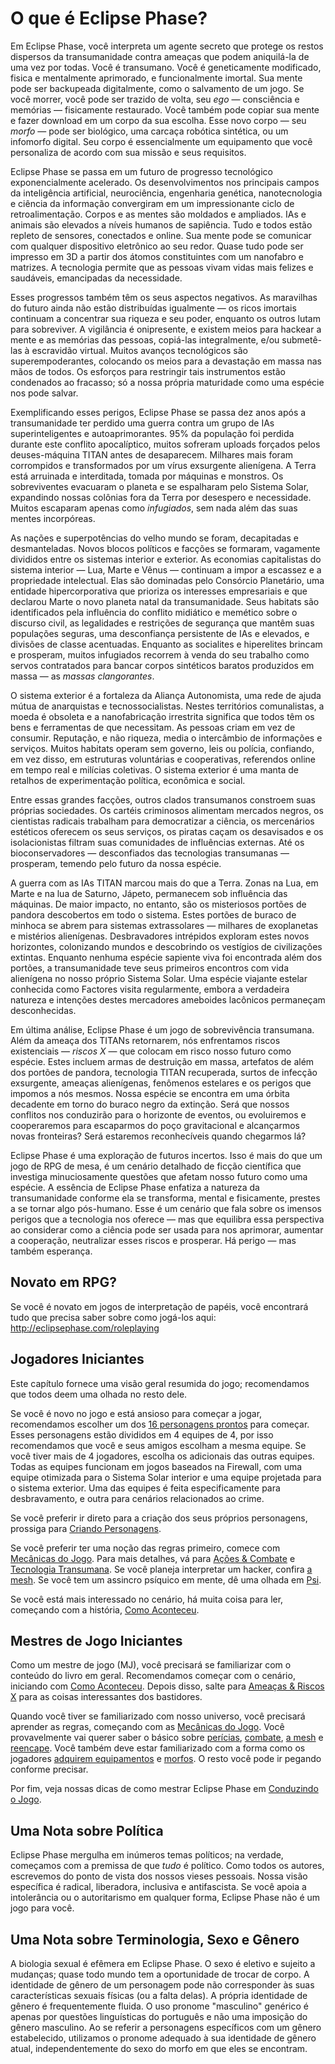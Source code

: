 # O que é Eclipse Phase?

Em Eclipse Phase, você interpreta um agente secreto que protege os restos dispersos da transumanidade contra ameaças que podem aniquilá-la de uma vez por todas. Você é transumano. Você é geneticamente modificado, fisica e mentalmente aprimorado, e funcionalmente imortal. Sua mente pode ser backupeada digitalmente, como o salvamento de um jogo. Se você morrer, você pode ser trazido de volta, seu _ego_ — consciência e memórias — fisicamente restaurado. Você também pode copiar sua mente e fazer download em um corpo da sua escolha. Esse novo corpo — seu _morfo_ — pode ser biológico, uma carcaça robótica sintética, ou um infomorfo digital. Seu corpo é essencialmente um equipamento que você personaliza de acordo com sua missão e seus requisitos.

Eclipse Phase se passa em um futuro de progresso tecnológico exponencialmente acelerado. Os desenvolvimentos nos principais campos da inteligência artificial, neurociência, engenharia genética, nanotecnologia e ciência da informação convergiram em um impressionante ciclo de retroalimentação. Corpos e as mentes são moldados e ampliados. IAs e animais são elevados a níveis humanos de sapiência. Tudo e todos estão repleto de sensores, conectados e online. Sua mente pode se comunicar com qualquer dispositivo eletrônico ao seu redor. Quase tudo pode ser impresso em 3D a partir dos átomos constituintes com um nanofabro e matrizes. A tecnologia permite que as pessoas vivam vidas mais felizes e saudáveis, emancipadas da necessidade.

Esses progressos também têm os seus aspectos negativos. As maravilhas do futuro ainda não estão distribuídas igualmente — os ricos imortais continuam a concentrar sua riqueza e seu poder, enquanto os outros lutam para sobreviver. A vigilância é onipresente, e existem meios para hackear a mente e as memórias das pessoas, copiá-las integralmente, e/ou submetê-las à escravidão virtual. Muitos avanços tecnológicos são superempoderantes, colocando os meios para a devastação em massa nas mãos de todos. Os esforços para restringir tais instrumentos estão condenados ao fracasso; só a nossa própria maturidade como uma espécie nos pode salvar.

Exemplificando esses perigos, Eclipse Phase se passa dez anos após a transumanidade ter perdido uma guerra contra um grupo de IAs superinteligentes e autoaprimorantes. 95% da população foi perdida durante este conflito apocalíptico, muitos sofreram uploads forçados pelos deuses-máquina TITAN antes de desaparecem. Milhares mais foram corrompidos e transformados por um vírus exsurgente alienígena. A Terra está arruinada e interditada, tomada por máquinas e monstros. Os sobreviventes evacuaram o planeta e se espalharam pelo Sistema Solar, expandindo nossas colônias fora da Terra por desespero e necessidade. Muitos escaparam apenas como _infugiados_, sem nada além das suas mentes incorpóreas.

As nações e superpotências do velho mundo se foram, decapitadas e desmanteladas. Novos blocos políticos e facções se formaram, vagamente divididos entre os sistemas interior e exterior. As economias capitalistas do sistema interior — Lua, Marte e Vênus — continuam a impor a escassez e a propriedade intelectual. Elas são dominadas pelo Consórcio Planetário, uma entidade hipercorporativa que prioriza os interesses empresariais e que declarou Marte o novo planeta natal da transumanidade. Seus habitats são identificados pela influência do conflito midiático e memético sobre o discurso civil, as legalidades e restrições de segurança que mantêm suas populações seguras, uma desconfiança persistente de IAs e elevados, e divisões de classe acentuadas. Enquanto as socialites e hiperelites brincam e prosperam, muitos infugiados recorrem à venda do seu trabalho como servos contratados para bancar corpos sintéticos baratos produzidos em massa — as _massas clangorantes_.

O sistema exterior é a fortaleza da Aliança Autonomista, uma rede de ajuda mútua de anarquistas e tecnossocialistas. Nestes territórios comunalistas, a moeda é obsoleta e a nanofabricação irrestrita significa que todos têm os bens e ferramentas de que necessitam. As pessoas criam em vez de consumir. Reputação, e não riqueza, media o intercâmbio de informações e serviços. Muitos habitats operam sem governo, leis ou polícia, confiando, em vez disso, em estruturas voluntárias e cooperativas, referendos online em tempo real e milícias coletivas. O sistema exterior é uma manta de retalhos de experimentação política, econômica e social.

Entre essas grandes facções, outros clados transumanos constroem suas próprias sociedades. Os cartéis criminosos alimentam mercados negros, os cientistas radicais trabalham para democratizar a ciência, os mercenários estéticos oferecem os seus serviços, os piratas caçam os desavisados e os isolacionistas filtram suas comunidades de influências externas. Até os bioconservadores — desconfiados das tecnologias transumanas — prosperam, temendo pelo futuro da nossa espécie.

A guerra com as IAs TITAN marcou mais do que a Terra. Zonas na Lua, em Marte e na lua de Saturno, Jápeto, permanecem sob influência das máquinas. De maior impacto, no entanto, são os misteriosos portões de pandora descobertos em todo o sistema. Estes portões de buraco de minhoca se abrem para sistemas extrassolares — milhares de exoplanetas e mistérios alienígenas. Desbravadores intrépidos exploram estes novos horizontes, colonizando mundos e descobrindo os vestígios de civilizações extintas. Enquanto nenhuma espécie sapiente viva foi encontrada além dos portões, a transumanidade teve seus primeiros encontros com vida alienígena no nosso próprio Sistema Solar. Uma espécie viajante estelar conhecida como Factores visita regularmente, embora a verdadeira natureza e intenções destes mercadores ameboides lacônicos permaneçam desconhecidas.

Em última análise, Eclipse Phase é um jogo de sobrevivência transumana. Além da ameaça dos TITANs retornarem, nós enfrentamos riscos existenciais — _riscos X_ — que colocam em risco nosso futuro como espécie. Estes incluem armas de destruição em massa, artefatos de além dos portões de pandora, tecnologia TITAN recuperada, surtos de infecção exsurgente, ameaças alienígenas, fenômenos estelares e os perigos que impomos a nós mesmos. Nossa espécie se encontra em uma órbita decadente em torno do buraco negro da extinção. Será que nossos conflitos nos conduzirão para o horizonte de eventos, ou evoluiremos e cooperaremos para escaparmos do poço gravitacional e alcançarmos novas fronteiras? Será estaremos reconhecíveis quando chegarmos lá?

Eclipse Phase é uma exploração de futuros incertos. Isso é mais do que um jogo de RPG de mesa, é um cenário detalhado de ficção científica que investiga minuciosamente questões que afetam nosso futuro como uma espécie. A essência de Eclipse Phase enfatiza a natureza da transumanidade conforme ela se transforma, mental e fisicamente, prestes a se tornar algo pós-humano. Esse é um cenário que fala sobre os imensos perigos que a tecnologia nos oferece — mas que equilibra essa perspectiva ao considerar como a ciência pode ser usada para nos aprimorar, aumentar a cooperação, neutralizar esses riscos e prosperar. Há perigo — mas também esperança.

## Novato em RPG?

Se você é novato em jogos de interpretação de papéis, você encontrará tudo que precisa saber sobre como jogá-los aqui: <http://eclipsephase.com/roleplaying>

## Jogadores Iniciantes

Este capítulo fornece uma visão geral resumida do jogo; recomendamos que todos deem uma olhada no resto dele.

Se você é novo no jogo e está ansioso para começar a jogar, recomendamos escolher um dos [16 personagens prontos](../05/00-sample-characters.md) para começar. Esses personagens estão divididos em 4 equipes de 4, por isso recomendamos que você e seus amigos escolham a mesma equipe. Se você tiver mais de 4 jogadores, escolha os adicionais das outras equipes. Todas as equipes funcionam em jogos baseados na Firewall, com uma equipe otimizada para o Sistema Solar interior e uma equipe projetada para o sistema exterior. Uma das equipes é feita especificamente para desbravamento, e outra para cenários relacionados ao crime.

Se você preferir ir direto para a criação dos seus próprios personagens, prossiga para [Criando Personagens](../04/00-making-characters.md).

Se você preferir ter uma noção das regras primeiro, comece com [Mecânicas do Jogo](../03/00-game-mechanics.md). Para mais detalhes, vá para [Ações & Combate](../12/00-action-and-combat.md) e [Tecnologia Transumana](../15/00-transhuman-tech.md). Se você planeja interpretar um hacker, confira [a mesh](../13/00-the-mesh.md). Se você tem um assincro psíquico em mente, dê uma olhada em [Psi](../14/00-psi.md).

Se você está mais interessado no cenário, há muita coisa para ler, começando com a história, [Como Aconteceu](../06/00-how-it-came-to-be.md).

## Mestres de Jogo Iniciantes

Como um mestre de jogo (MJ), você precisará se familiarizar com o conteúdo do livro em geral. Recomendamos começar com o cenário, iniciando com [Como Aconteceu](../06/00-how-it-came-to-be.md). Depois disso, salte para [Ameaças & Riscos X](../18/00-threats-and-x-risks.md) para as coisas interessantes dos bastidores.

Quando você tiver se familiarizado com nosso universo, você precisará aprender as regras, começando com as [Mecânicas do Jogo](../03/00-game-mechanics.md). Você provavelmente vai querer saber o básico sobre [perícias](../04/18-skills.md), [combate](../12/00-action-and-combat.md), [a mesh](../13/00-the-mesh.md) e [reencape](../15/02-resleeving.md). Você também deve estar familiarizado com a forma como os jogadores [adquirem equipamentos](../16/02-acquiring-gear.md) e [morfos](../15/03-acquiring-morphs.md). O resto você pode ir pegando conforme precisar.

Por fim, veja nossas dicas de como mestrar Eclipse Phase em [Conduzindo o Jogo](../17/00-running-the-game.md).

## Uma Nota sobre Política

Eclipse Phase mergulha em inúmeros temas políticos; na verdade, começamos com a premissa de que _tudo_ é político. Como todos os autores, escrevemos do ponto de vista dos nossos vieses pessoais. Nossa visão específica é radical, liberadora, inclusiva e antifascista. Se você apoia a intolerância ou o autoritarismo em qualquer forma, Eclipse Phase não é um jogo para você.

<!-- CLEANED blockquote -->

## Uma Nota sobre Terminologia, Sexo e Gênero

A biologia sexual é efêmera em Eclipse Phase. O sexo é eletivo e sujeito a mudanças; quase todo mundo tem a oportunidade de trocar de corpo. A identidade de gênero de um personagem pode não corresponder às suas características sexuais físicas (ou a falta delas). A própria identidade de gênero é frequentemente fluida. O uso pronome "masculino" genérico é apenas por questões linguísticas do português e não uma imposição do gênero masculino. Ao se referir a personagens específicos com um gênero estabelecido, utilizamos o pronome adequado à sua identidade de gênero atual, independentemente do sexo do morfo em que eles se encontram.

<!-- CLEANED /blockquote -->
